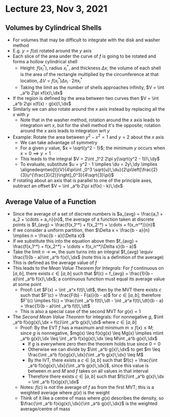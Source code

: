 # Lecture 23, Nov 3, 2021

## Volumes by Cylindrical Shells

* For volumes that may be difficult to integrate with the disk and washer method
* E.g. $y = f(a)$ rotated around the $y$ axis
* Each slice of the area under the curve of $f$ is going to be rotated and forms a hollow cylindrical shell
	* Height: $f(x_i^*)$, radius $x_i^*$, and thickness $\Delta x$; the volume of each shell is the area of the rectangle multiplied by the circumference at that location, $\Delta V = f(x_i^*)\Delta x_i \cdot 2\pi x_i^*$
	* Taking the limit as the number of shells approaches infinity, $V = \int _a^b 2\pi xf(x)\,\dx$
* If the region is defined by the area between two curves then $V = \int _a^b 2\pi x(f(x) - g(x))\,\dx$
* Similarly we can also rotate around the $x$ axis instead by replacing all the $x$ with $y$
	* Note that in the washer method, rotation around the $x$ axis leads to integration wrt $x$, but for the shell method it's the opposite; rotation around the $x$ axis leads to integration wrt $y$
* Example: Rotate the area between $y^2 - x^2 = 1$ and $y = 2$ about the $x$ axis
	* We can take advantage of symmetry
	* For a given $y$ value, $x = \sqrt{y^2 - 1}$; the minimum $y$ occurs when $x = 0 \implies y = 1$
	* This leads to the integral $V = 2\int _1^2 2\pi y(\sqrt{y^2 - 1})\,\dy$
	* To evaluate, substitute $u = y^2 - 1 \implies \du = 2y\,\dy \implies \alignedeqntwo[t]{V}{4\pi\int _0^3 \sqrt{u}\,\du}{2\pi\left[\frac{2}{3}u^{\frac{3}{2}}\right]_0^3}{4\sqrt{3}\pi}$
* If rotating about an axis that is parallel to one of the principle axes, subtract an offset $V = \int _a^b 2\pi x(f(x) - k)\,\dx$

## Average Value of a Function

* Since the average of a set of discrete numbers is $a_{avg} = \frac{a_1 + a_2 + \cdots + a_n}{n}$, the average of a function taken at discrete points is $f_{avg} = \frac{f(x_1^*) + f(x_2^*) + \cdots + f(x_n^*)}{n}$
* If we consider a uniform partition, then $\Delta x = \frac{b - a}{n} \implies n = \frac{b - a}{\Delta x}$
* If we substitute this into the equation above then $f_{avg} = \frac{f(x_1^*) + f(x_2^*) + \cdots + f(x_n^*)\Delta x}{b - a}$
* Take the limit $n \to \infty$, the sum turns into an integral $f_{avg} \equiv \frac{1}{b - a}\int _a^b f(x)\,\dx$ (note this is a definition of the average)
* This is defined as the average value of $f$
* This leads to the *Mean Value Theorem for Integrals*: For $f$ continuous on $[a, b]$, there exists $c \in [a, b]$ such that $f(c) = f_{avg} = \frac{1}{b - a}\int _a^b f(x)\,\dx$; a continuous function must equal its average value at some point
	* Proof: Let $F(x) = \int _a^x f(t)\,\dt$, then by the MVT there exists $c$ such that $F'(c) = \frac{F(b) - F(a)}{b - a}$ for $c \in [a, b]$; therefore $F'(c) \implies f(c) = \frac{\int _a^b f(t)\,\dt - \int _a^a f(t)\,\dt}{b - a} = \frac{1}{b - a}\int _a^b f(t)\,\dt$
	* This is also a special case of the second MVT for $g(x) = 1$
* The *Second Mean Value Theorem* for integrals: For nonnegative $g$, $\int _a^b f(x)g(x)\,\dx = f(c)\int _a^b g(x)\,\dx$ where $c \in [a, b]$
	* Proof: By the EVT $f$ has a maximum and minimum $m \leq f(x) \leq M$; since $g$ is nonnegative, $mg(x) \leq f(x)g(x) \leq Mg(x) \implies m\int _a^b g(x)\,\dx \leq \int _a^b f(x)g(x)\,\dx \leq M\int _a^b g(x)\,\dx$
		* If $g$ is everywhere zero then the theorem holds true since $0 = 0$
		* Otherwise we can divide by $\int _a^b g(x)\,\dx$ to get $m \leq \frac{\int _a^b f(x)g(x)\,\dx}{\int _a^b g(x)\,\dx} \leq M$
		* By the IVT, there exists a $c \in [a, b]$ such that $f(c) = \frac{\int _a^b f(x)g(x)\,\dx}{\int _a^b g(x)\,\dx}$, since this value is between $m$ and $M$ and $f$ takes on all values in that interval
		* Therefore there exists $c \in [a, b]$ such that $f(c)\int _a^b g(x)\,\dx = \int _a^b f(x)g(x)\,\dx$
	* Notes: $f(c)$ is *not* the average of $f$ as from the first MVT; this is a weighted average where $g(x)$ is the weight
	* Think of it like a centre of mass where $g(x)$ describes the density, so $\frac{\int _a^b f(x)g(x)\,\dx}{\int _a^b g(x)\,\dx}$ is the weighted average/centre of mass

